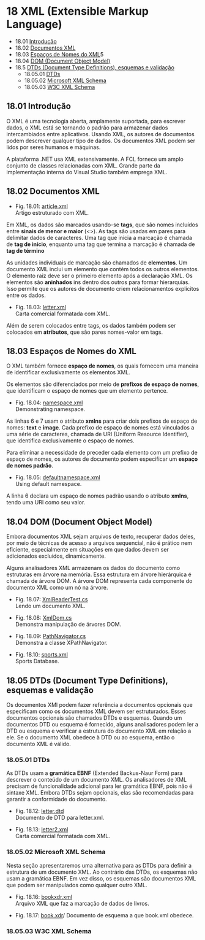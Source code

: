 # 18 XML (Extensible Markup Language)

- 18.01 [Introdução](#1801-introdução)
- 18.02 [Documentos XML](#1802-documentos-xml)
- 18.03 [Espaços de Nomes do XML](#1803-espaços-de-nomes-do-xml)5
- 18.04 [DOM (Document Object Model)](#1804-dom-document-object-model)
- 18.5 [DTDs (Document Type Definitions), esquemas e validação](#1805-dtds-document-type-definitions-esquemas-e-validação)
  - 18.05.01 [DTDs](#180501-dtds)
  - 18.05.02 [Microsoft XML Schema](#180502-microsoft-xml-schema)
  - 18.05.03 [W3C XML Schema](#180503-w3c-xml-schema)

## 18.01 Introdução

O XML é uma tecnologia  aberta, amplamente suportada, para escrever dados, o XML está se tornando o padrão para armazenar dados intercambiados entre aplicativos.
Usando XML, os autores de documentos podem descrever qualquer tipo de dados. Os documentos XML podem ser lidos por seres humanos e máquinas.

A plataforma .NET usa XML extensivamente. A FCL fornece um amplo conjunto de classes relacionadas com XML.
Grande parte da implementação interna do Visual Studio também emprega XML.

## 18.02 Documentos XML

- Fig. 18.01: [article.xml](./Fig-18.01%20-%20article.xml)\
Artigo estruturado com XML.

Em XML,  os dados são marcados usando-se **tags**, que são nomes incluídos entre **sinais de menor e maior** (<>).
As tags são usadas em pares para delimitar dados de caracteres.
Uma tag que inicia a marcação é chamada de **tag de início**, enquanto uma tag que termina a marcação é chamada de **tag de término**

As unidades individuais de marcação são chamados de **elementos**. Um documento XML inclui um elemento que contém todos os outros elementos.
O elemento raiz deve ser o primeiro elemento após a declaração XML.
Os elementos são **aninhados** ins dentro dos outros para formar hierarquias.
Isso permite que os autores de documento criem relacionamentos explícitos entre os dados.

- Fig. 18.03: [letter.xml](./Fig-18.03%20-%20letter.xml)\
Carta comercial formatada com XML.

Além de serem colocados entre tags, os dados também podem ser colocados em **atributos**,
que são pares nomes-valor em tags.

## 18.03 Espaços de Nomes do XML

O XML também fornece **espaço de nomes**,
os quais fornecem uma maneira de identificar exclusivamente os elementos XML.

Os elementos são diferenciados por meio de **prefixos de espaço de nomes**,
que identificam o espaço de nomes que um elemento pertence.

- Fig. 18.04: [namespace.xml](./Fig-18.04%20-%20namespace.xml)\
Demonstrating namespace.

As linhas 6 e 7 usam o atributo **xmlns** para criar dois prefixos de espaço de nomes: **text** e **image**.
Cada prefixo de espaço de nomes está vinculados a uma série de caracteres, chamada de URI (Uniform Resource Identifier),
que identifica exclusivamente o espaço de nomes.

Para eliminar a necessidade de preceder cada elemento com um prefixo de espaço de nomes, os autores de documento
podem especificar um **espaço de nomes padrão**.

- Fig. 18.05: [defaultnamespace.xml](./Fig-18.05%20-%20defaultnamespace.xml)\
Using default namespace.

A linha 6 declara um espaço de nomes padrão usando o atributo **xmlns**, tendo uma URI como seu valor.

## 18.04 DOM (Document Object Model)

Embora documentos XML sejam arquivos de texto, recuperar dados deles,
por meio de técnicas de acesso a arquivos sequencial, não é prático nem eficiente,
especialmente em situações em que dados devem ser adicionados excluídos, dinamicamente.

Alguns analisadores XML armazenam os dados do documento como estruturas em árvore na memória.
Essa estrutura em árvore hierárquica é chamada de árvore DOM.
A árvore DOM representa cada componente do documento XML como um nó na árvore.

- Fig. 18.07: [XmlReaderTest.cs](./Fig-18.07%20-%20XmlReaderTest.cs)\
Lendo um documento XML.

- Fig. 18.08: [XmlDom.cs](./Fig-18.08%20-%20XmlDom.cs)\
Demonstra manipulação de árvores DOM.

- Fig. 18.09: [PathNavigator.cs](./Fig-18.09%20-%20PathNavigator.cs)\
Demonstra a classe XPathNavigator.

- Fig. 18.10: [sports.xml](./Fig-18.10%20-%20sports.xml)\
Sports Database.

## 18.05 DTDs (Document Type Definitions), esquemas e validação

Os documentos XMl podem fazer referência a documentos opcionais que especificam como os documentos XML devem ser estruturados.
Esses documentos opcionais são chamados DTDs e esquemas.
Quando um documentos DTD ou esquema é fornecido, alguns analisadores podem ler a DTD ou esquema e verificar a estrutura do documento XML em relação a ele.
Se o documento XML obedece à DTD ou ao esquema, então o documento XML é válido.

### 18.05.01 DTDs

As DTDs usam a **gramática EBNF** (Extended Backus-Naur Form) para descrever o conteúdo de um documento XML.
Os analisadores de XML precisam de funcionalidade adicional para ler gramática EBNF, pois não é sintaxe XML.
Embora DTDs sejam opcionais, elas são recomendadas para garantir a conformidade do documento.

- Fig. 18.12: [letter.dtd](./Fig-18.12%20-%20letter.dtd)\
Documento de DTD para letter.xml.

- Fig. 18.13: [letter2.xml](./Fig-18.13%20-%20letter2.xml)\
Carta comercial formatada com XML.

### 18.05.02 Microsoft XML Schema

Nesta seção apresentaremos uma alternativa para as DTDs para definir a estrutura de um documento XML.
Ao contrário das DTDs, os esquemas não usam a gramática EBNF.
Em vez disso, os esquemas são documentos XML que podem ser manipulados como qualquer outro XML.

- Fig. 18.16: [bookxdr.xml](./Fig-18.16%20-%20bookxdr.xml)\
Arquivo XML que faz a marcação de dados de livros.

- Fig. 18.17: [book.xdr](./Fig-18.17%20-%20book.xdr)/
Documento de esquema a que book.xml obedece.

### 18.05.03 W3C XML Schema

